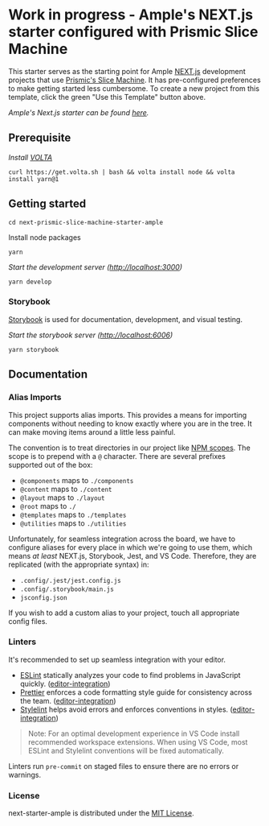 # Work in progress - Ample's NEXT.js starter configured with Prismic Slice Machine

This starter serves as the starting point for Ample [NEXT.js](https://nextjs.org/) development projects that use [Prismic's Slice Machine](https://prismic.io/docs/core-concepts/slice-machine). It has pre-configured preferences to make getting started less cumbersome. To create a new project from this template, click the green "Use this Template" button above.

_Ample's Next.js starter can be found [here](https://github.com/ample/next-starter-ample)._

## Prerequisite

_Install [VOLTA](https://volta.sh/)_

```shell
curl https://get.volta.sh | bash && volta install node && volta install yarn@1
```

## Getting started

```shell
cd next-prismic-slice-machine-starter-ample
```

Install node packages

```shell
yarn
```

_Start the development server ([http://localhost:3000](http://localhost:3000))_

```shell
yarn develop
```

### Storybook

[Storybook](https://storybook.js.org/) is used for documentation, development, and visual testing.

_Start the storybook server ([http://localhost:6006](http://localhost:6006))_

```shell
yarn storybook
```

## Documentation

### Alias Imports

This project supports alias imports. This provides a means for importing components without needing to know exactly where you are in the tree. It can make moving items around a little less painful.

The convention is to treat directories in our project like [NPM scopes](https://docs.npmjs.com/about-scopes). The scope is to prepend with a `@` character. There are several prefixes supported out of the box:

- `@components` maps to `./components`
- `@content` maps to `./content`
- `@layout` maps to `./layout`
- `@root` maps to `./`
- `@templates` maps to `./templates`
- `@utilities` maps to `./utilities`

Unfortunately, for seamless integration across the board, we have to configure aliases for every place in which we're going to use them, which means _at least_ NEXT.js, Storybook, Jest, and VS Code. Therefore, they are replicated (with the appropriate syntax) in:

- `.config/.jest/jest.config.js`
- `.config/.storybook/main.js`
- `jsconfig.json`

If you wish to add a custom alias to your project, touch all appropriate config files.

### Linters

It's recommended to set up seamless integration with your editor.

- [ESLint](http://eslint.org/) statically analyzes your code to find problems in JavaScript quickly. ([editor-integration](http://eslint.org/docs/user-guide/integrations#editors))
- [Prettier](https://prettier.io) enforces a code formatting style guide for consistency across the team. ([editor-integration](https://prettier.io/docs/en/editors.html)\)
- [Stylelint](https://stylelint.io) helps avoid errors and enforces conventions in styles. ([editor-integration](https://stylelint.io/user-guide/complementary-tools/#editor-plugins)\)

> Note: For an optimal development experience in VS Code install recommended workspace extensions.
> When using VS Code, most ESLint and Stylelint conventions will be fixed automatically.

Linters run `pre-commit` on staged files to ensure there are no errors or warnings.

### License

next-starter-ample is distributed under the [MIT License](LICENSE.md).
